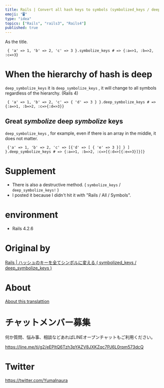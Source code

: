 ```yaml
---
title: Rails | Convert all hash keys to symbols (symbolized_keys / deep_symbo
emoji: "🖥"
type: "idea"
topics: ["Rails", "rails3", "Rails4"]
published: true
---
```


As the title.

     { 'a' => 1, 'b' => 2, 'c' => 3 }.symbolize_keys # => {:a=>1, :b=>2, :c=>3} 

# When the hierarchy of hash is deep 

`deep_symbolize_keys` it is `deep_symbolize_keys` , it will change to all symbols regardless of the hierarchy. (Rails 4)

     { 'a' => 1, 'b' => 2, 'c' => { 'd' => 3 } }.deep_symbolize_keys # => {:a=>1, :b=>2, :c=>{:d=>3}} 

## Great _symbolize_ deep _symbolize_ keys 

`deep_symbolize_keys` , for example, even if there is an array in the middle, it does not matter.

     {'a' => 1, 'b' => 2, 'c' => [{'d' => [ { 'e' => 3 }] } ] }.deep_symbolize_keys # => {:a=>1, :b=>2, :c=>[{:d=>[{:e=>3}]}]} 

# Supplement 

- There is also a destructive method. ( `symbolize_keys` / `deep_symbolize_keys!` ) 
- I posted it because I didn't hit it with "Rails / All / Symbols". 

# environment 

- Rails 4.2.6 


# Original by
[Rails | ハッシュのキーを全てシンボルに変える ( symbolized_keys / deep_symbolize_keys  )](https://qiita.com/Yinaura/items/04b97914f598a63184ad)

# About

[About this translattion](https://qiita.com/YumaInaura/items/7f6fd1e9310a6816469a)








<!-- Update From Qiita API -->

# チャットメンバー募集


何か質問、悩み事、相談などあればLINEオープンチャットもご利用ください。

https://line.me/ti/g2/eEPltQ6Tzh3pYAZV8JXKZqc7PJ6L0rpm573dcQ





# Twitter


https://twitter.com/YumaInaura


<!-- Update From Qiita API -->


